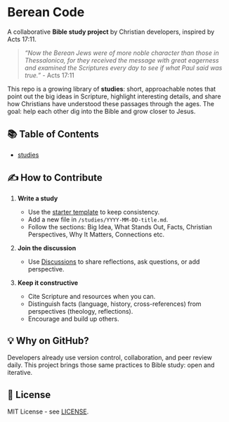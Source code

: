 # Berean Code

A collaborative **Bible study project** by Christian developers, inspired by Acts 17:11.

> *“Now the Berean Jews were of more noble character than those in Thessalonica, for they received the message with great eagerness and examined the Scriptures every day to see if what Paul said was true.”* - Acts 17:11

This repo is a growing library of **studies**: short, approachable notes that point out the big ideas in Scripture, highlight interesting details, and share how Christians have understood these passages through the ages. The goal: help each other dig into the Bible and grow closer to Jesus.

## 📚 Table of Contents

* [studies](studies/)

## ✍️ How to Contribute

1. **Write a study**

   * Use the [starter template](studies/_TEMPLATE.md) to keep consistency.
   * Add a new file in `/studies/YYYY-MM-DD-title.md`.
   * Follow the sections: Big Idea, What Stands Out, Facts, Christian Perspectives, Why It Matters, Connections etc.

2. **Join the discussion**

   * Use [Discussions](https://github.com/arminbro/berean-code/discussions) to share reflections, ask questions, or add perspective.

3. **Keep it constructive**

   * Cite Scripture and resources when you can.
   * Distinguish facts (language, history, cross-references) from perspectives (theology, reflections).
   * Encourage and build up others.

## 💡 Why on GitHub?

Developers already use version control, collaboration, and peer review daily. This project brings those same practices to Bible study: open and iterative.

## 🔖 License

MIT License - see [LICENSE](LICENSE).

